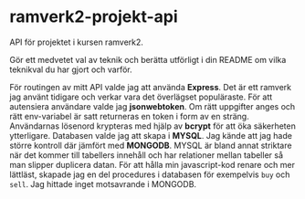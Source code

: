 # ramverk2-projekt-api
API för projektet i kursen ramverk2.


Gör ett medvetet val av teknik och berätta utförligt i din README om vilka teknikval du har gjort och varför.


För routingen av mitt API valde jag att använda **Express**. Det är ett ramverk jag använt tidigare och verkar vara det överlägset populäraste. För att autensiera användare valde jag **jsonwebtoken**. Om rätt uppgifter anges och rätt env-variabel är satt returneras en token i form av en sträng. Användarnas lösenord krypteras med hjälp av **bcrypt** för att öka säkerheten ytterligare. Databasen valde jag att skapa i **MYSQL**. Jag kände att jag hade större kontroll där jämfört med **MONGODB**. MYSQL är bland annat striktare när det kommer till tabellers innehåll och har relationer mellan tabeller så man slipper duplicera datan. För att hålla min javascript-kod renare och mer lättläst, skapade jag en del procedures i databasen för exempelvis `buy` och `sell`. Jag hittade inget motsavrande i MONGODB.
